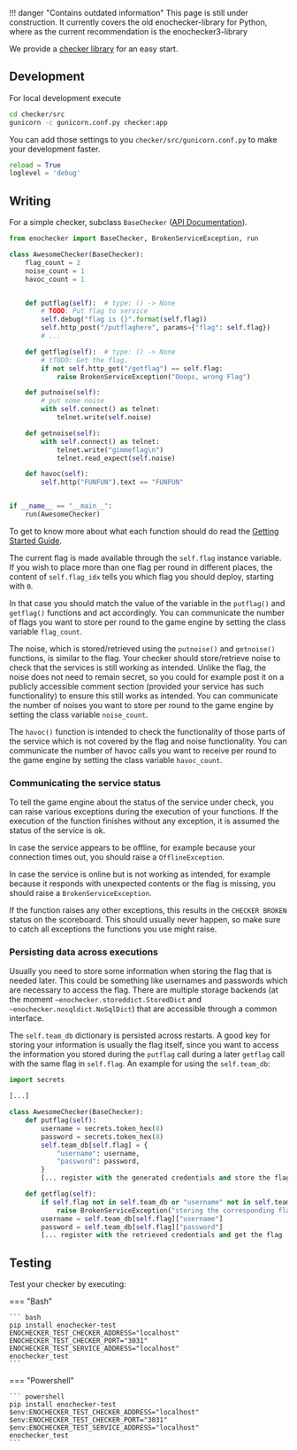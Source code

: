 !!! danger "Contains outdated information"
    This page is still under construction. It currently covers the old enochecker-library for Python, where as the current recommendation is the enochecker3-library

We provide a [checker library](https://github.com/enowars/enochecker) for an easy start. 


## Development
For local development execute

```bash
cd checker/src
gunicorn -c gunicorn.conf.py checker:app
```

You can add those settings to you `checker/src/gunicorn.conf.py` to make your development faster.

``` py
reload = True
loglevel = 'debug'
```

## Writing

For a simple checker, subclass `BaseChecker` ([API Documentation](https://enowars.github.io/enochecker/enochecker.html)).

``` python
from enochecker import BaseChecker, BrokenServiceException, run

class AwesomeChecker(BaseChecker):
    flag_count = 2
    noise_count = 1
    havoc_count = 1


    def putflag(self):  # type: () -> None
        # TODO: Put flag to service
        self.debug("flag is {}".format(self.flag))
        self.http_post("/putflaghere", params={"flag": self.flag})
        # ...

    def getflag(self):  # type: () -> None
        # tTODO: Get the flag.
        if not self.http_get("/getflag") == self.flag:
            raise BrokenServiceException("Ooops, wrong Flag")

    def putnoise(self):
        # put some noise
        with self.connect() as telnet:
            telnet.write(self.noise)

    def getnoise(self):
        with self.connect() as telnet:
            telnet.write("gimmeflag\n")
            telnet.read_expect(self.noise)

    def havoc(self):
        self.http("FUNFUN").text == "FUNFUN"


if __name__ == "__main__":
    run(AwesomeChecker)
```

To get to know more about what each function should do read the [Getting Started Guide](../getting-started.md).

The current flag is made available through the `self.flag` instance variable.
If you wish to place more than one flag per round in different places, the content of `self.flag_idx` tells you which flag you should deploy, starting with `0`.

In that case you should match the value of the variable in the `putflag()` and `getflag()` functions and act accordingly.
You can communicate the number of flags you want to store per round to the game engine by setting the class variable `flag_count`.

The noise, which is stored/retrieved using the `putnoise()` and `getnoise()` functions, is similar to the flag.
Your checker should store/retrieve noise to check that the services is still working as intended.
Unlike the flag, the noise does not need to remain secret, so you could for example post it on a publicly accessible comment section (provided your service has such functionality) to ensure this still works as intended.
You can communicate the number of noises you want to store per round to the game engine by setting the class variable `noise_count`.

The `havoc()` function is intended to check the functionality of those parts of the service which is not covered by the flag and noise functionality.
You can communicate the number of havoc calls you want to receive per round to the game engine by setting the class variable `havoc_count`.

### Communicating the service status

To tell the game engine about the status of the service under check, you can raise various exceptions during the execution of your functions.
If the execution of the function finishes without any exception, it is assumed the status of the service is ok.

In case the service appears to be offline, for example because your connection times out, you should raise a `OfflineException`.

In case the service is online but is not working as intended, for example because it responds with unexpected contents or the flag is missing, you should raise a `BrokenServiceException`.

If the function raises any other exceptions, this results in the `CHECKER BROKEN` status on the scoreboard.
This should usually never happen, so make sure to catch all exceptions the functions you use might raise.

### Persisting data across executions

Usually you need to store some information when storing the flag that is needed later.
This could be something like usernames and passwords which are necessary to access the flag.
There are multiple storage backends (at the moment `~enochecker.storeddict.StoredDict` and `~enochecker.nosqldict.NoSqlDict`) that are accessible through a common interface.

The `self.team_db` dictionary is persisted across restarts.
A good key for storing your information is usually the flag itself, since you want to access the information you stored during the `putflag` call during a later `getflag` call with the same flag in `self.flag`.
An example for using the `self.team_db`:

```python
import secrets

[...]

class AwesomeChecker(BaseChecker):
    def putflag(self):
        username = secrets.token_hex(8)
        password = secrets.token_hex(8)
        self.team_db[self.flag] = {
            "username": username,
            "password": password,
        }
        [... register with the generated credentials and store the flag ...]

    def getflag(self):
        if self.flag not in self.team_db or "username" not in self.team_db[self.flag] or "password" not in self.team_db[self.flag]:
            raise BrokenServiceException("storing the corresponding flag was unsuccessful")
        username = self.team_db[self.flag]["username"]
        password = self.team_db[self.flag]["password"]
        [... register with the retrieved credentials and get the flag ...]

```

## Testing

Test your checker by executing:

=== "Bash"

    ``` bash
    pip install enochecker-test
    ENOCHECKER_TEST_CHECKER_ADDRESS="localhost"
    ENOCHECKER_TEST_CHECKER_PORT="3031"
    ENOCHECKER_TEST_SERVICE_ADDRESS="localhost"
    enochecker_test
    ```

=== "Powershell"

    ``` powershell
    pip install enochecker-test
    $env:ENOCHECKER_TEST_CHECKER_ADDRESS="localhost"
    $env:ENOCHECKER_TEST_CHECKER_PORT="3031"
    $env:ENOCHECKER_TEST_SERVICE_ADDRESS="localhost"
    enochecker_test
    ```
